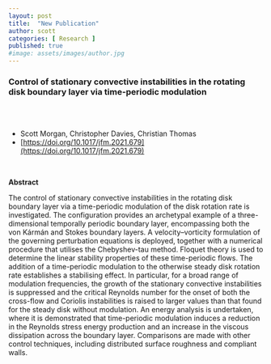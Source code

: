 ```yaml
---
layout: post
title:  "New Publication"
author: scott
categories: [ Research ]
published: true
#image: assets/images/author.jpg
---
```


### Control of stationary convective instabilities in the rotating disk boundary layer via time-periodic modulation

<br><br>

- Scott Morgan, Christopher Davies, Christian Thomas
- [https://doi.org/10.1017/jfm.2021.679](https://doi.org/10.1017/jfm.2021.679)

<br>

**Abstract**

The control of stationary convective instabilities in the rotating disk boundary layer via a time-periodic modulation of the disk rotation rate is investigated. The configuration provides an archetypal example of a three-dimensional temporally periodic boundary layer, encompassing both the von Kármán and Stokes boundary layers. A velocity–vorticity formulation of the governing perturbation equations is deployed, together with a numerical procedure that utilises the Chebyshev-tau method. Floquet theory is used to determine the linear stability properties of these time-periodic flows. The addition of a time-periodic modulation to the otherwise steady disk rotation rate establishes a stabilising effect. In particular, for a broad range of modulation frequencies, the growth of the stationary convective instabilities is suppressed and the critical Reynolds number for the onset of both the cross-flow and Coriolis instabilities is raised to larger values than that found for the steady disk without modulation. An energy analysis is undertaken, where it is demonstrated that time-periodic modulation induces a reduction in the Reynolds stress energy production and an increase in the viscous dissipation across the boundary layer. Comparisons are made with other control techniques, including distributed surface roughness and compliant walls.
